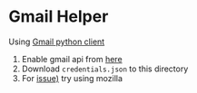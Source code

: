 # Gmail Helper

Using [Gmail python client](https://developers.google.com/gmail/api/quickstart/python)

1. Enable gmail api from [here](https://developers.google.com/gmail/api/quickstart/python)
2. Download `credentials.json` to this directory
3. For [issue)](https://github.com/googleapis/google-auth-library-python-oauthlib/issues/69) try using mozilla